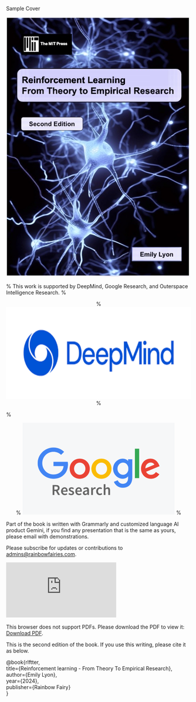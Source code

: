 Sample Cover

<div align="center">
  <img src="https://github.com/deep-reinforcement-learning-hub/deep_reinforcement_learning_book/blob/rl_main/images/IMG_4565.jpeg" width="500px" >
</div>

% This work is supported by DeepMind, Google Research, and Outerspace Intelligence Research. 
% <div align="center">
%  <img src="https://github.com/deep-reinforcement-learning-hub/deep_reinforcement_learning_book/blob/rl_main/images/deapmind_concept.png" height="250px">
% </div>

% <div align="center">
%  <img src="https://github.com/deep-reinforcement-learning-hub/deep_reinforcement_learning_book/blob/rl_main/images/readme_icon.webp" height="250px">
% </div>

Part of the book is written with Grammarly and customized language AI product Gemini, if you find any presentation that is the same as yours, please email with demonstrations.

Please subscribe for updates or contributions to admins@rainbowfairies.com.

<object data="https://github.com/deep-reinforcement-learning-hub/deep_reinforcement_learning_book/blob/rl_main/images/book_toc.pdf" type="application/pdf" width="700px" height="700px">
    <embed src="https://github.com/deep-reinforcement-learning-hub/deep_reinforcement_learning_book/blob/rl_main/images/book_toc.pdf">
        <p>This browser does not support PDFs. Please download the PDF to view it: <a href="https://github.com/deep-reinforcement-learning-hub/deep_reinforcement_learning_book/blob/rl_main/images/book_toc.pdf">Download PDF</a>.</p>
    </embed>
</object>

This is the second edition of the book. If you use this writing, please cite it as below.

@book{rlftter, \
  title={Reinforcement learning - From Theory To Empirical Research}, \
  author={Emily Lyon}, \
  year={2024}, \
  publisher={Rainbow Fairy} \
}
